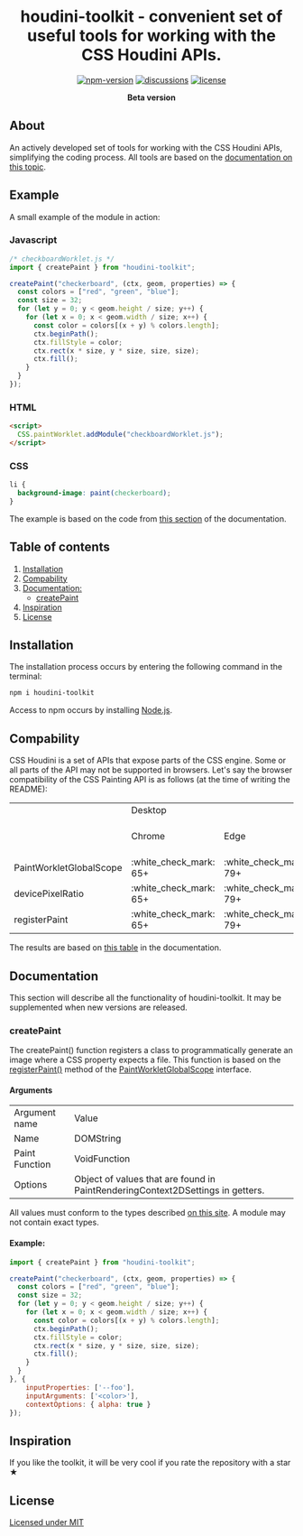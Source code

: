 <h1 align="center">houdini-toolkit - convenient set of useful tools for working with the CSS Houdini APIs.</h1>

<div align="center">

[![npm-version](https://img.shields.io/npm/v/houdini-toolkit?logo=npm&color=0183ff&style=for-the-badge)](https://www.npmjs.com/package/houdini-toolkit)
[![discussions](https://img.shields.io/badge/discussions-0183ff?style=for-the-badge&logo=github&labelColor=555555)](https://github.com/houdini-toolkit/houdini-toolkit/discussions)
[![license](https://img.shields.io/badge/MIT-0183ff?style=for-the-badge&label=license&logoColor=FFF&labelColor=555555)](https://github.com/houdini-toolkit/houdini-toolkit/blob/main/LICENSE)

</div>
<div align="center"><b>Beta version</b></div>

## About

An actively developed set of tools for working with the CSS Houdini APIs, simplifying the coding process. All tools are based on the [documentation on this topic](https://developer.mozilla.org/en-US/docs/Web/CSS/CSS_Houdini).

## Example
A small example of the module in action:

### Javascript
```javascript
/* checkboardWorklet.js */
import { createPaint } from "houdini-toolkit";

createPaint("checkerboard", (ctx, geom, properties) => {
  const colors = ["red", "green", "blue"];
  const size = 32;
  for (let y = 0; y < geom.height / size; y++) {
    for (let x = 0; x < geom.width / size; x++) {
      const color = colors[(x + y) % colors.length];
      ctx.beginPath();
      ctx.fillStyle = color;
      ctx.rect(x * size, y * size, size, size);
      ctx.fill();
    }
  }
});
```

### HTML

```html
<script>
  CSS.paintWorklet.addModule("checkboardWorklet.js");
</script>
```

### CSS

```css
li {
  background-image: paint(checkerboard);
}
```

The example is based on the code from [this section](https://developer.mozilla.org/en-US/docs/Web/API/PaintWorkletGlobalScope/registerPaint#examples) of the documentation.

## Table of contents

1. <a href="#installation">Installation</a>
2. <a href="#compability">Compability</a>
3. <a href="#documentation">Documentation:</a>
    - <a href="#createPaint">createPaint</a>
4. <a href="#inspiration">Inspiration</a>
5. <a href="#license">License</a>

<div id="installation"></div>

## Installation

The installation process occurs by entering the following command in the terminal:

```bash
npm i houdini-toolkit
```

Access to npm occurs by installing [Node.js](https://nodejs.org/en).

<div id="compability"></div>

## Compability

CSS Houdini is a set of APIs that expose parts of the CSS engine. Some or all parts of the API may not be supported in browsers. Let's say the browser compatibility of the CSS Painting API is as follows (at the time of writing the README):

<table>
    <tr>
        <td></td>
        <td colspan="5">Desktop</td>
        <td colspan="6">Phone</td>
    </tr>
    <tr>
        <td></td>
        <td>Chrome</td>
        <td>Edge</td>
        <td>Firefox</td>
        <td>Opera</td>
        <td>Safari</td>
        <td>Chrome Android</td>
        <td>Firefox for Android</td>
        <td>Opera Android</td>
        <td>Safari on iOS</td>
        <td>Samsung Internet</td>
        <td>WebView Android</td>
    </tr>
    <tr>
      <td>PaintWorkletGlobalScope</td>
      <td>:white_check_mark: 65+</td>
      <td>:white_check_mark: 79+</td>
      <td>:x:</td>
      <td>:white_check_mark: 52+</td>
      <td>:x:</td>
      <td>:white_check_mark: 65+</td>
      <td>:x:</td>
      <td>:white_check_mark: 47+</td>
      <td>:x:</td>
      <td>:white_check_mark: 9.0+</td>
      <td>:white_check_mark: 65+</td>
    </tr>
    <tr>
      <td>devicePixelRatio</td>
      <td>:white_check_mark: 65+</td>
      <td>:white_check_mark: 79+</td>
      <td>:x:</td>
      <td>:white_check_mark: 52+</td>
      <td>:x:</td>
      <td>:white_check_mark: 65+</td>
      <td>:x:</td>
      <td>:white_check_mark: 47+</td>
      <td>:x:</td>
      <td>:white_check_mark: 9.0+</td>
      <td>:white_check_mark: 65+</td>
    </tr>
    <tr>
      <td>registerPaint</td>
      <td>:white_check_mark: 65+</td>
      <td>:white_check_mark: 79+</td>
      <td>:x:</td>
      <td>:white_check_mark: 52+</td>
      <td>:x:</td>
      <td>:white_check_mark: 65+</td>
      <td>:x:</td>
      <td>:white_check_mark: 47+</td>
      <td>:x:</td>
      <td>:white_check_mark: 9.0+</td>
      <td>:white_check_mark: 65+</td>
    </tr>
</table>

The results are based on [this table](https://developer.mozilla.org/en-US/docs/Web/API/CSS_Painting_API#browser_compatibility) in the documentation.

<div id="documentation"></div>

## Documentation

This section will describe all the functionality of houdini-toolkit. It may be supplemented when new versions are released.

<div id="createPaint"></div>

### createPaint

The createPaint() function registers a class to programmatically generate an image where a CSS property expects a file. This function is based on the [registerPaint()](https://developer.mozilla.org/en-US/docs/Web/API/PaintWorkletGlobalScope/registerPaint) method of the [PaintWorkletGlobalScope](https://developer.mozilla.org/en-US/docs/Web/API/PaintWorkletGlobalScope) interface.

#### Arguments
<table>
  <tr>
    <td>Argument name</td>
    <td>Value</td>
  </tr>
  <tr>
    <td>Name</td>
    <td>DOMString</td>
  </tr>
  <tr>
    <td>Paint Function</td>
    <td>VoidFunction</td>
  </tr>
    <tr>
    <td>Options</td>
    <td>Object of values that are found in PaintRenderingContext2DSettings in getters.</td>
  </tr>
</table>

All values must conform to the types described [on this site](https://drafts.css-houdini.org/css-paint-api/#dom-paintworkletglobalscope-registerpaint). A module may not contain exact types.

#### Example:

```javascript
import { createPaint } from "houdini-toolkit";

createPaint("checkerboard", (ctx, geom, properties) => {
  const colors = ["red", "green", "blue"];
  const size = 32;
  for (let y = 0; y < geom.height / size; y++) {
    for (let x = 0; x < geom.width / size; x++) {
      const color = colors[(x + y) % colors.length];
      ctx.beginPath();
      ctx.fillStyle = color;
      ctx.rect(x * size, y * size, size, size);
      ctx.fill();
    }
  }
}, {
    inputProperties: ['--foo'],
    inputArguments: ['<color>'],
    contextOptions: { alpha: true }
});
```

<div id="inspiration"></div>

## Inspiration

If you like the toolkit, it will be very cool if you rate the repository with a star ★

<div id="license"></div>

## License
[Licensed under MIT](https://github.com/houdini-toolkit/houdini-toolkit/blob/main/README.md)
